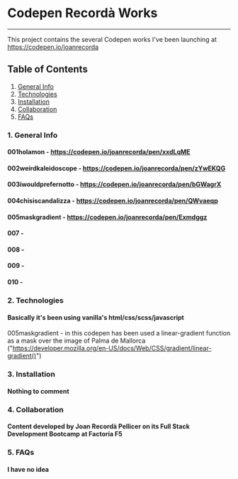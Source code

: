 # Codepen Recordà Works
***
This project contains the several Codepen works I've been launching at https://codepen.io/joanrecorda

## Table of Contents
1. [General Info](#general-info)
2. [Technologies](#technologies)
3. [Installation](#installation)
4. [Collaboration](#collaboration)
5. [FAQs](#faqs)

### 1. General Info
#### 001holamon - https://codepen.io/joanrecorda/pen/xxdLqME
#### 002weirdkaleidoscope - https://codepen.io/joanrecorda/pen/zYwEKQG
#### 003iwouldprefernotto - https://codepen.io/joanrecorda/pen/bGWagrX
#### 004chisiscandalizza - https://codepen.io/joanrecorda/pen/QWvaeqp
#### 005maskgradient - https://codepen.io/joanrecorda/pen/Exmdggz
#### 007 -
#### 008 -
#### 009 -
#### 010 -


### 2. Technologies

#### Basically it's been using vanilla's html/css/scss/javascript

005maskgradient - in this codepen has been used a linear-gradient function as a mask over the image of Palma de Mallorca ("https://developer.mozilla.org/en-US/docs/Web/CSS/gradient/linear-gradient()")


### 3. Installation

#### Nothing to comment


### 4. Collaboration

#### Content developed by Joan Recordà Pellicer on its Full Stack Development Bootcamp at Factoría F5

### 5. FAQs

#### I have no idea

